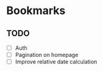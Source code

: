 # Bookmarks

## TODO

- [ ] Auth
- [ ] Pagination on homepage
- [ ] Improve relative date calculation
